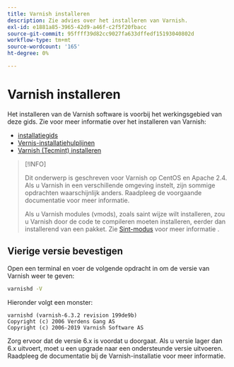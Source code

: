 ```yaml
---
title: Varnish installeren
description: Zie advies over het installeren van Varnish.
exl-id: e1881a85-3965-42d9-a46f-c2f5f20fbacc
source-git-commit: 95ffff39d82cc9027fa633dffedf15193040802d
workflow-type: tm+mt
source-wordcount: '165'
ht-degree: 0%

---
```


# Varnish installeren

Het installeren van de Varnish software is voorbij het werkingsgebied van deze gids. Zie voor meer informatie over het installeren van Varnish:

- [installatiegids](https://www.varnish-software.com/developers/tutorials/installing-varnish-ubuntu/)
- [Vernis-installatiehulplijnen](https://www.varnish-cache.org/docs)
- [Varnish (Tecmint) installeren](https://www.tecmint.com/install-varnish-cache-web-accelerator/)

>[!INFO]
>
>Dit onderwerp is geschreven voor Varnish op CentOS en Apache 2.4. Als u Varnish in een verschillende omgeving instelt, zijn sommige opdrachten waarschijnlijk anders. Raadpleeg de voorgaande documentatie voor meer informatie.
>
>Als u Varnish modules (vmods), zoals saint wijze wilt installeren, zou u Varnish door de code te compileren moeten installeren, eerder dan installerend van een pakket. Zie [Sint-modus](config-varnish-advanced.md#saint-mode) voor meer informatie .

## Vierige versie bevestigen

Open een terminal en voer de volgende opdracht in om de versie van Varnish weer te geven:

```bash
varnishd -V
```

Hieronder volgt een monster:

```terminal
varnishd (varnish-6.3.2 revision 199de9b)
Copyright (c) 2006 Verdens Gang AS
Copyright (c) 2006-2019 Varnish Software AS
```

Zorg ervoor dat de versie 6.x is voordat u doorgaat. Als u versie lager dan 6.x uitvoert, moet u een upgrade naar een ondersteunde versie uitvoeren. Raadpleeg de documentatie bij de Varnish-installatie voor meer informatie.
